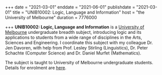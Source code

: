 +++
date = "2021-03-01"
enddate = "2021-06-01"
publishdate = "2021-03-01"
title = "UNIB10002: Logic, Language and Information"
host = "the University of Melbourne"
duration = 7776000

+++
**<span class="caps">UNIB10002</span>: Logic, Language and Information** is a [University of Melbourne](http://unimelb.edu.au) undergraduate breadth subject, introducing logic and its applications to students from a wide range of disciplines in the Arts, Sciences and Engineering. I coordinate this subject with my colleague Dr. Jen Davoren, with help from Prof. Lesley Stirling (Linguistics), Dr. Peter Schachte (Computer Science) and Dr. Daniel Murfet (Mathematics).

The subject is taught to University of Melbourne undergraduate students. Details for enrolment are [here](https://handbook.unimelb.edu.au/view/2021/UNIB10002).